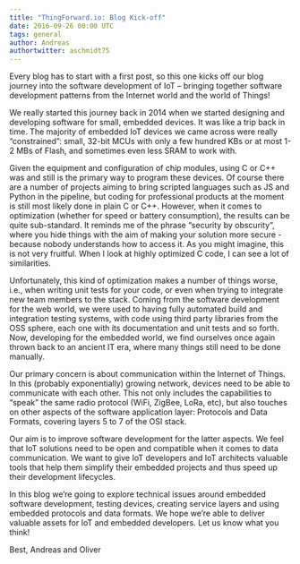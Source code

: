 ```yaml
---
title: "ThingForward.io: Blog Kick-off"
date: 2016-09-26 00:00 UTC
tags: general
author: Andreas
authortwitter: aschmidt75
---
```



Every blog has to start with a first post, so this one kicks off our blog journey into the software development of IoT – bringing together software development patterns from the Internet world and the world of Things!

We really started this journey back in 2014 when we started designing and developing software for small, embedded devices. It was like a trip back in time. The majority of embedded IoT devices we came across were really “constrained”: small, 32-bit MCUs with only a few hundred KBs or at most 1-2 MBs of Flash, and sometimes even less SRAM to work with.

Given the equipment and configuration of chip modules, using C or C++ was and still is the primary way to program these devices. Of course there are a number of projects aiming to bring scripted languages such as JS and Python in the pipeline, but coding for professional products at the moment is still most likely done in plain C or C++. However, when it comes to optimization (whether for speed or battery consumption), the results can be quite sub-standard. It reminds me of the phrase “security by obscurity”, where you hide things with the aim of making your solution more secure - because nobody understands how to access it. As you might imagine, this is not very fruitful. When I look at highly optimized C code, I can see a lot of similarities.

Unfortunately, this kind of optimization makes a number of things worse, i.e., when writing unit tests for your code, or even when trying to integrate new team members to the stack. Coming from the software development for the web world, we were used to having fully automated build and integration testing systems, with code using third party libraries from the OSS sphere, each one with its documentation and unit tests and so forth.
Now, developing for the embedded world, we find ourselves once again thrown back to an ancient IT era, where many things still need to be done manually.  

Our primary concern is about communication within the Internet of Things. In this (probably exponentially) growing network, devices need to be able to communicate with each other. This not only includes the capabilities to “speak” the same radio protocol (WiFi, ZigBee, LoRa, etc), but also touches on other aspects of the software application layer: Protocols and Data Formats, covering layers 5 to 7 of the OSI stack.

Our aim is to improve software development for the latter aspects. We feel that IoT solutions need to be open and compatible when it comes to data communication. We want to give IoT developers and IoT architects valuable tools that help them simplify their embedded projects and thus speed up their development lifecycles.

In this blog we’re going to explore technical issues around embedded software development, testing devices, creating service layers and using embedded protocols and data formats. We hope we’re able to deliver valuable assets for IoT and embedded developers. Let us know what you think!

Best,
Andreas and Oliver

